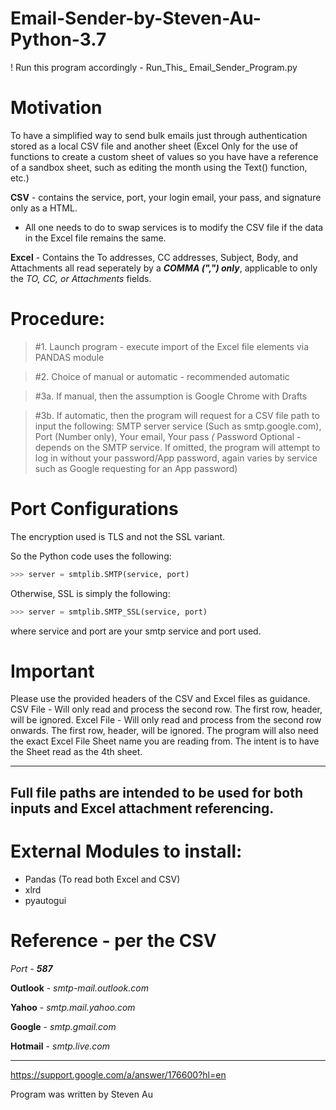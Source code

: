 # Email-Sender-by-Steven-Au-Python-3.7
! Run this program accordingly - Run_This_ Email_Sender_Program.py

# Motivation
To have a simplified way to send bulk emails just through authentication stored as a local CSV file and another sheet (Excel Only for the use of functions to create a custom sheet of values so you have have a reference of a sandbox sheet, such as editing the month using the Text() function, etc.)

**CSV** - contains the service, port, your login email, your pass, and signature only as a HTML.
- All one needs to do to swap services is to modify the CSV file if the data in the Excel file remains the same.

**Excel** - Contains the To addresses, CC addresses, Subject, Body, and Attachments all read seperately by a ***COMMA (",") only***, applicable to only the *TO, CC, or Attachments* fields.

# Procedure:

> #1. Launch program - execute import of the Excel file elements via PANDAS module

> #2. Choice of manual or automatic - recommended automatic

> #3a. If manual, then the assumption is Google Chrome with Drafts

> #3b. If automatic, then the program will request for a CSV file path to input the following: 
SMTP server service (Such as smtp.google.com), Port (Number only), Your email, Your pass *(* Password Optional - depends on the SMTP service. If omitted, the program will attempt to log in without your password/App password, again varies by service such as Google requesting for an App password)

# Port Configurations
The encryption used is TLS and not the SSL variant. 

So the Python code uses the following:
```python
>>> server = smtplib.SMTP(service, port)
```
Otherwise, SSL is simply the following:
```python
>>> server = smtplib.SMTP_SSL(service, port)
```

where service and port are your smtp service and port used.

# Important
Please use the provided headers of the CSV and Excel files as guidance.
CSV File - Will only read and process the second row. The first row, header, will be ignored.
Excel File - Will only read and process from the second row onwards. The first row, header, will be ignored.
The program will also need the exact Excel File Sheet name you are reading from. The intent is to have the Sheet read as the 4th sheet.

---
Full file paths are intended to be used for both inputs and Excel attachment referencing.
---

# External Modules to install:
* Pandas (To read both Excel and CSV)
* xlrd
* pyautogui



# Reference - per the CSV
*Port - **587***

**Outlook** - 
*smtp-mail.outlook.com*

**Yahoo** -
*smtp.mail.yahoo.com*

**Google** -
*smtp.gmail.com*

**Hotmail** -
*smtp.live.com*


---

https://support.google.com/a/answer/176600?hl=en

 Program was written by Steven Au
